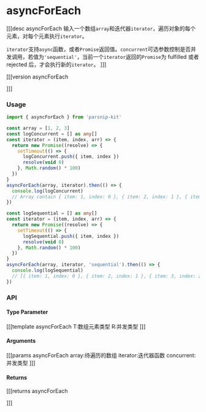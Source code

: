 # asyncForEach

[[[desc asyncForEach
输入一个数组`array`和迭代器`iterator`，遍历对象的每个元素，对每个元素执行`iterator`。

`iterator`支持`async`函数，或者`Promise`返回值。`concurrent`可选参数控制是否并发调用，若值为`'sequential'`，当前一个`iterator`返回的`Promise`为 fulfilled 或者 rejected 后，才会执行新的`iterator`。
]]]

[[[version asyncForEach
  
]]]

### Usage

```ts
import { asyncForEach } from 'parsnip-kit'

const array = [1, 2, 3]
const logConcurrent = [] as any[]
const iterator = (item, index, arr) => {
  return new Promise((resolve) => {
    setTimeout(() => {
      logConcurrent.push({ item, index })
      resolve(void 0)
    }, Math.random() * 100)
  })
}
asyncForEach(array, iterator).then(() => {
  console.log(logConcurrent)
  // Array contain { item: 1, index: 0 }, { item: 2, index: 1 }, { item: 3, index: 2 } with random order.
})

const logSequential = [] as any[]
const iterator = (item, index, arr) => {
  return new Promise((resolve) => {
    setTimeout(() => {
      logSequential.push({ item, index })
      resolve(void 0)
    }, Math.random() * 100)
  })
}
asyncForEach(array, iterator, 'sequential').then(() => {
  console.log(logSequential)
  // [{ item: 1, index: 0 }, { item: 2, index: 1 }, { item: 3, index: 2 }]
})
```


### API

#### Type Parameter

[[[template asyncForEach
T:数组元素类型
R:并发类型
]]]

#### Arguments

[[[params asyncForEach
array:待遍历的数组
iterator:迭代器函数
concurrent:并发类型
]]]

#### Returns

[[[returns asyncForEach

]]]